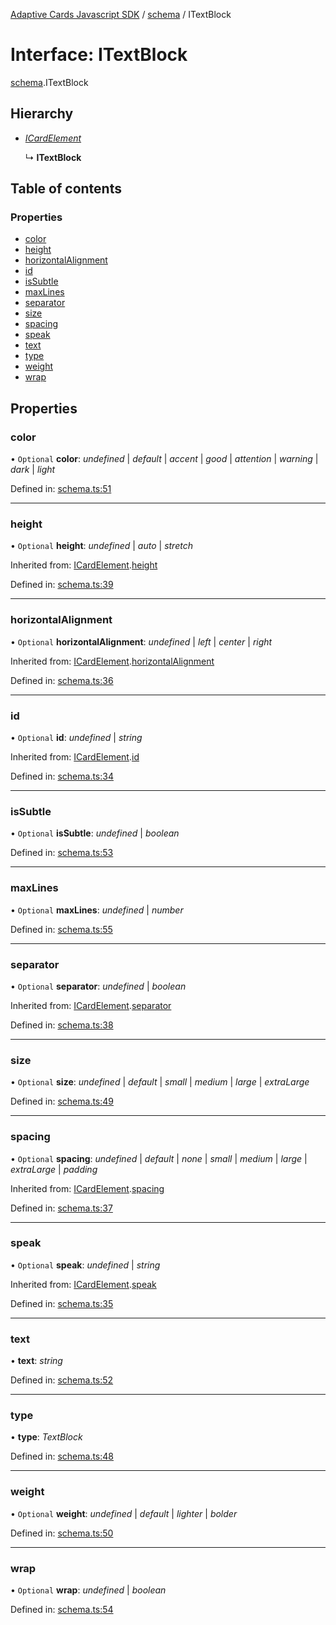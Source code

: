 [Adaptive Cards Javascript SDK](../README.md) / [schema](../modules/schema.md) / ITextBlock

# Interface: ITextBlock

[schema](../modules/schema.md).ITextBlock

## Hierarchy

- [_ICardElement_](schema.icardelement.md)

  ↳ **ITextBlock**

## Table of contents

### Properties

- [color](schema.itextblock.md#color)
- [height](schema.itextblock.md#height)
- [horizontalAlignment](schema.itextblock.md#horizontalalignment)
- [id](schema.itextblock.md#id)
- [isSubtle](schema.itextblock.md#issubtle)
- [maxLines](schema.itextblock.md#maxlines)
- [separator](schema.itextblock.md#separator)
- [size](schema.itextblock.md#size)
- [spacing](schema.itextblock.md#spacing)
- [speak](schema.itextblock.md#speak)
- [text](schema.itextblock.md#text)
- [type](schema.itextblock.md#type)
- [weight](schema.itextblock.md#weight)
- [wrap](schema.itextblock.md#wrap)

## Properties

### color

• `Optional` **color**: _undefined_ \| _default_ \| _accent_ \| _good_ \| _attention_ \| _warning_ \| _dark_ \| _light_

Defined in: [schema.ts:51](https://github.com/microsoft/AdaptiveCards/blob/0938a1f10/source/nodejs/adaptivecards/src/schema.ts#L51)

---

### height

• `Optional` **height**: _undefined_ \| _auto_ \| _stretch_

Inherited from: [ICardElement](schema.icardelement.md).[height](schema.icardelement.md#height)

Defined in: [schema.ts:39](https://github.com/microsoft/AdaptiveCards/blob/0938a1f10/source/nodejs/adaptivecards/src/schema.ts#L39)

---

### horizontalAlignment

• `Optional` **horizontalAlignment**: _undefined_ \| _left_ \| _center_ \| _right_

Inherited from: [ICardElement](schema.icardelement.md).[horizontalAlignment](schema.icardelement.md#horizontalalignment)

Defined in: [schema.ts:36](https://github.com/microsoft/AdaptiveCards/blob/0938a1f10/source/nodejs/adaptivecards/src/schema.ts#L36)

---

### id

• `Optional` **id**: _undefined_ \| _string_

Inherited from: [ICardElement](schema.icardelement.md).[id](schema.icardelement.md#id)

Defined in: [schema.ts:34](https://github.com/microsoft/AdaptiveCards/blob/0938a1f10/source/nodejs/adaptivecards/src/schema.ts#L34)

---

### isSubtle

• `Optional` **isSubtle**: _undefined_ \| _boolean_

Defined in: [schema.ts:53](https://github.com/microsoft/AdaptiveCards/blob/0938a1f10/source/nodejs/adaptivecards/src/schema.ts#L53)

---

### maxLines

• `Optional` **maxLines**: _undefined_ \| _number_

Defined in: [schema.ts:55](https://github.com/microsoft/AdaptiveCards/blob/0938a1f10/source/nodejs/adaptivecards/src/schema.ts#L55)

---

### separator

• `Optional` **separator**: _undefined_ \| _boolean_

Inherited from: [ICardElement](schema.icardelement.md).[separator](schema.icardelement.md#separator)

Defined in: [schema.ts:38](https://github.com/microsoft/AdaptiveCards/blob/0938a1f10/source/nodejs/adaptivecards/src/schema.ts#L38)

---

### size

• `Optional` **size**: _undefined_ \| _default_ \| _small_ \| _medium_ \| _large_ \| _extraLarge_

Defined in: [schema.ts:49](https://github.com/microsoft/AdaptiveCards/blob/0938a1f10/source/nodejs/adaptivecards/src/schema.ts#L49)

---

### spacing

• `Optional` **spacing**: _undefined_ \| _default_ \| _none_ \| _small_ \| _medium_ \| _large_ \| _extraLarge_ \| _padding_

Inherited from: [ICardElement](schema.icardelement.md).[spacing](schema.icardelement.md#spacing)

Defined in: [schema.ts:37](https://github.com/microsoft/AdaptiveCards/blob/0938a1f10/source/nodejs/adaptivecards/src/schema.ts#L37)

---

### speak

• `Optional` **speak**: _undefined_ \| _string_

Inherited from: [ICardElement](schema.icardelement.md).[speak](schema.icardelement.md#speak)

Defined in: [schema.ts:35](https://github.com/microsoft/AdaptiveCards/blob/0938a1f10/source/nodejs/adaptivecards/src/schema.ts#L35)

---

### text

• **text**: _string_

Defined in: [schema.ts:52](https://github.com/microsoft/AdaptiveCards/blob/0938a1f10/source/nodejs/adaptivecards/src/schema.ts#L52)

---

### type

• **type**: _TextBlock_

Defined in: [schema.ts:48](https://github.com/microsoft/AdaptiveCards/blob/0938a1f10/source/nodejs/adaptivecards/src/schema.ts#L48)

---

### weight

• `Optional` **weight**: _undefined_ \| _default_ \| _lighter_ \| _bolder_

Defined in: [schema.ts:50](https://github.com/microsoft/AdaptiveCards/blob/0938a1f10/source/nodejs/adaptivecards/src/schema.ts#L50)

---

### wrap

• `Optional` **wrap**: _undefined_ \| _boolean_

Defined in: [schema.ts:54](https://github.com/microsoft/AdaptiveCards/blob/0938a1f10/source/nodejs/adaptivecards/src/schema.ts#L54)
